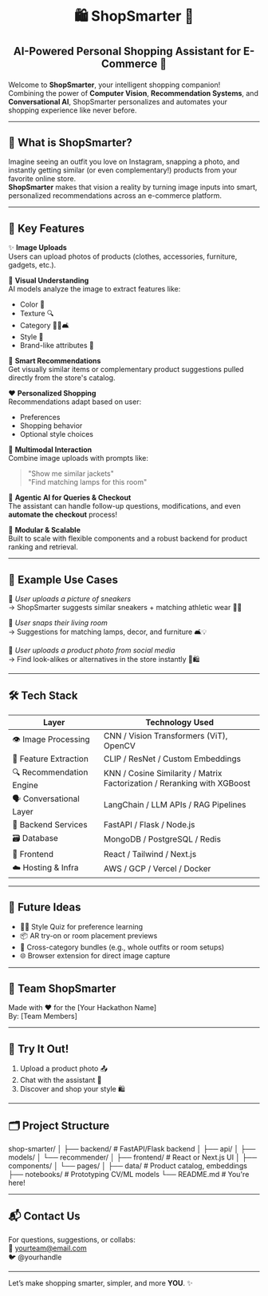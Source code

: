 # <p align="center">🛍️ ShopSmarter 🧠</p>

## <p align="center">AI-Powered Personal Shopping Assistant for E-Commerce 🛒</p>

Welcome to **ShopSmarter**, your intelligent shopping companion!  
Combining the power of **Computer Vision**, **Recommendation Systems**, and **Conversational AI**, ShopSmarter personalizes and automates your shopping experience like never before.

---

## 🚀 What is ShopSmarter?

Imagine seeing an outfit you love on Instagram, snapping a photo, and instantly getting similar (or even complementary!) products from your favorite online store.  
**ShopSmarter** makes that vision a reality by turning image inputs into smart, personalized recommendations across an e-commerce platform.

---

## 🎯 Key Features

✨ **Image Uploads**  
Users can upload photos of products (clothes, accessories, furniture, gadgets, etc.).

🧠 **Visual Understanding**  
AI models analyze the image to extract features like:

-    Color 🎨
-    Texture 🔍
-    Category 🧥📱🛋️
-    Style 👗
-    Brand-like attributes 👟

🔁 **Smart Recommendations**  
Get visually similar items or complementary product suggestions pulled directly from the store's catalog.

❤️ **Personalized Shopping**  
Recommendations adapt based on user:

-    Preferences
-    Shopping behavior
-    Optional style choices

💬 **Multimodal Interaction**  
Combine image uploads with prompts like:

> "Show me similar jackets"  
> "Find matching lamps for this room"

🤖 **Agentic AI for Queries & Checkout**  
The assistant can handle follow-up questions, modifications, and even **automate the checkout** process!

🧩 **Modular & Scalable**  
Built to scale with flexible components and a robust backend for product ranking and retrieval.

---

## 🧪 Example Use Cases

📸 _User uploads a picture of sneakers_  
→ ShopSmarter suggests similar sneakers + matching athletic wear 👕🧦

🏡 _User snaps their living room_  
→ Suggestions for matching lamps, decor, and furniture 🛋️💡

📱 _User uploads a product photo from social media_  
→ Find look-alikes or alternatives in the store instantly 🔎🛍️

---

## 🛠️ Tech Stack

| Layer                    | Technology Used                                                         |
| ------------------------ | ----------------------------------------------------------------------- |
| 👁️ Image Processing      | CNN / Vision Transformers (ViT), OpenCV                                 |
| 🧠 Feature Extraction    | CLIP / ResNet / Custom Embeddings                                       |
| 🔍 Recommendation Engine | KNN / Cosine Similarity / Matrix Factorization / Reranking with XGBoost |
| 🗣️ Conversational Layer  | LangChain / LLM APIs / RAG Pipelines                                    |
| 🧰 Backend Services      | FastAPI / Flask / Node.js                                               |
| 🗃️ Database              | MongoDB / PostgreSQL / Redis                                            |
| 💅 Frontend              | React / Tailwind / Next.js                                              |
| ☁️ Hosting & Infra       | AWS / GCP / Vercel / Docker                                             |

---

## 🧠 Future Ideas

-    🧑‍🎨 Style Quiz for preference learning
-    📦 AR try-on or room placement previews
-    🧵 Cross-category bundles (e.g., whole outfits or room setups)
-    🌐 Browser extension for direct image capture

---

## 🎉 Team ShopSmarter

Made with ❤️ for the [Your Hackathon Name]  
By: [Team Members]

---

## 📸 Try It Out!

1. Upload a product photo 📤
2. Chat with the assistant 💬
3. Discover and shop your style 🛍️

---

## 🗂️ Project Structure

shop-smarter/
│
├── backend/ # FastAPI/Flask backend
│ ├── api/
│ ├── models/
│ └── recommender/
│
├── frontend/ # React or Next.js UI
│ ├── components/
│ └── pages/
│
├── data/ # Product catalog, embeddings
├── notebooks/ # Prototyping CV/ML models
└── README.md # You're here!

---

## 📬 Contact Us

For questions, suggestions, or collabs:  
📧 yourteam@email.com  
🐦 @yourhandle

---

Let’s make shopping smarter, simpler, and more **YOU**. ✨
